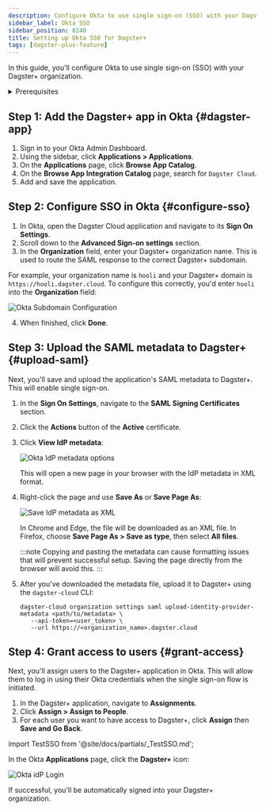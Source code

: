 ```yaml
---
description: Configure Okta to use single sign-on (SSO) with your Dagster+ organization.
sidebar_label: Okta SSO
sidebar_position: 8240
title: Setting up Okta SSO for Dagster+
tags: [dagster-plus-feature]
---
```


In this guide, you'll configure Okta to use single sign-on (SSO) with your Dagster+ organization.

<details>
  <summary>Prerequisites</summary>

To complete the steps in this guide, you'll need:

- **An existing Okta account**
- **To install the [`dagster-cloud` CLI](/api/clis/dagster-cloud-cli/installing-and-configuring)**
- **The following in Dagster+:**
  - A Pro plan
  - [Access to a user token](/deployment/dagster-plus/management/tokens/user-tokens)
  - [Organization Admin permissions](/deployment/dagster-plus/authentication-and-access-control/rbac/user-roles-permissions) in your organization

</details>

## Step 1: Add the Dagster+ app in Okta \{#dagster-app}

1. Sign in to your Okta Admin Dashboard.
2. Using the sidebar, click **Applications > Applications**.
3. On the **Applications** page, click **Browse App Catalog**.
4. On the **Browse App Integration Catalog** page, search for `Dagster Cloud`.
5. Add and save the application.

## Step 2: Configure SSO in Okta \{#configure-sso}

1. In Okta, open the Dagster Cloud application and navigate to its **Sign On Settings**.
2. Scroll down to the **Advanced Sign-on settings** section.
3. In the **Organization** field, enter your Dagster+ organization name. This is used to route the SAML response to the correct Dagster+ subdomain.

For example, your organization name is `hooli` and your Dagster+ domain is `https://hooli.dagster.cloud`. To configure this correctly, you'd enter `hooli` into the **Organization** field:

![Okta Subdomain Configuration](/images/dagster-plus/features/authentication-and-access-control/okta/subdomain-configuration.png)

4. When finished, click **Done**.

## Step 3: Upload the SAML metadata to Dagster+ \{#upload-saml}

Next, you'll save and upload the application's SAML metadata to Dagster+. This will enable single sign-on.

1. In the **Sign On Settings**, navigate to the **SAML Signing Certificates** section.
2. Click the **Actions** button of the **Active** certificate.
3. Click **View IdP metadata**:

   ![Okta IdP metadata options](/images/dagster-plus/features/authentication-and-access-control/okta/save-identity-provider-metadata.png)

   This will open a new page in your browser with the IdP metadata in XML format.

4. Right-click the page and use **Save As** or **Save Page As**:

   ![Save IdP metadata as XML](/images/dagster-plus/features/authentication-and-access-control/okta/save-xml-as-page.png)

   In Chrome and Edge, the file will be downloaded as an XML file. In Firefox, choose **Save Page As > Save as type**, then select **All files**.

   :::note
   Copying and pasting the metadata can cause formatting issues that will prevent successful setup. Saving the page directly from the browser will avoid this.
   :::

5. After you've downloaded the metadata file, upload it to Dagster+ using the `dagster-cloud` CLI:

   ```shell
   dagster-cloud organization settings saml upload-identity-provider-metadata <path/to/metadata> \
      --api-token=<user_token> \
      --url https://<organization_name>.dagster.cloud
   ```

## Step 4: Grant access to users \{#grant-access}

Next, you'll assign users to the Dagster+ application in Okta. This will allow them to log in using their Okta credentials when the single sign-on flow is initiated.

1. In the Dagster+ application, navigate to **Assignments**.
2. Click **Assign > Assign to People**.
3. For each user you want to have access to Dagster+, click **Assign** then **Save and Go Back**.

import TestSSO from '@site/docs/partials/\_TestSSO.md';

<TestSSO />

In the Okta **Applications** page, click the **Dagster+** icon:

![Okta idP Login](/images/dagster-plus/features/authentication-and-access-control/okta/idp-login.png)

If successful, you'll be automatically signed into your Dagster+ organization.
